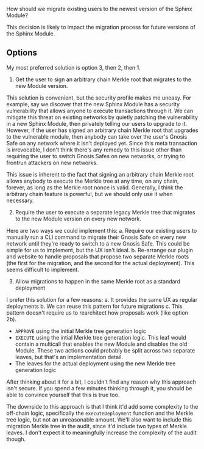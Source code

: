 How should we migrate existing users to the newest version of the Sphinx Module?

This decision is likely to impact the migration process for future versions of the Sphinx Module.

## Options

My most preferred solution is option 3, then 2, then 1.

1. Get the user to sign an arbitrary chain Merkle root that migrates to the new Module version.

This solution is convenient, but the security profile makes me uneasy. For example, say we discover that the new Sphinx Module has a security vulnerability that allows anyone to execute transactions through it. We can mitigate this threat on existing networks by quietly patching the vulnerability in a new Sphinx Module, then privately telling our users to upgrade to it. However, if the user has signed an arbitrary chain Merkle root that upgrades to the vulnerable module, then anybody can take over the user's Gnosis Safe on any network where it isn't deployed yet. Since this meta transaction is irrevocable, I don't think there's any remedy to this issue other than requiring the user to switch Gnosis Safes on new networks, or trying to frontrun attackers on new networks.

This issue is inherent to the fact that signing an arbitrary chain Merkle root allows anybody to execute the Merkle tree at any time, on any chain, forever, as long as the Merkle root nonce is valid. Generally, I think the arbitrary chain feature is powerful, but we should only use it when necessary.

2. Require the user to execute a separate legacy Merkle tree that migrates to the new Module version on every new network.

Here are two ways we could implement this:
a. Require our existing users to manually run a CLI command to migrate their Gnosis Safe on every new network until they're ready to switch to a new Gnosis Safe. This could be simple for us to implement, but the UX isn't ideal.
b. Re-arrange our plugin and website to handle proposals that propose two separate Merkle roots (the first for the migration, and the second for the actual deployment). This seems difficult to implement.

3. Allow migrations to happen in the same Merkle root as a standard deployment

I prefer this solution for a few reasons:
a. It provides the same UX as regular deployments
b. We can reuse this pattern for future migrations
c. This pattern doesn't require us to rearchitect how proposals work (like option 2b).

* `APPROVE` using the initial Merkle tree generation logic
* `EXECUTE` using the intial Merkle tree generation logic. This leaf would contain a multicall that enables the new Module and disables the old Module. These two actions could probably be split across two separate leaves, but that's an implementation detail.
* The leaves for the actual deployment using the new Merkle tree generation logic

After thinking about it for a bit, I couldn't find any reason why this approach isn't secure. If you spend a few minutes thinking through it, you should be able to convince yourself that this is true too.

The downside to this approach is that I think it'd add some complexity to the off-chain logic, specifically the `executeDeployment` function and the Merkle tree logic, but not an unreasonable amount. We'll also want to include this migration Merkle tree in the audit, since it'd include two types of Merkle leaves. I don't expect it to meaningfully increase the complexity of the audit though.
